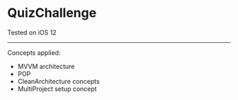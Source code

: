 
# QuizChallenge

Tested on iOS 12

---
Concepts applied:
- MVVM architecture
- POP
- CleanArchitecture concepts  
- MultiProject setup concept

